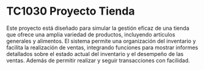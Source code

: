 # TC1030 Proyecto Tienda
Este proyecto está diseñado para simular la gestión eficaz de una tienda que ofrece una amplia variedad de productos, 
incluyendo artículos generales y alimentos. El sistema permite una organización del inventario y facilita la realización de ventas, 
integrando funciones para mostrar informes detallados sobre el estado actual del inventario y el desempeño de las ventas. 
Además de permitir realizar y seguir transacciones con facilidad.
